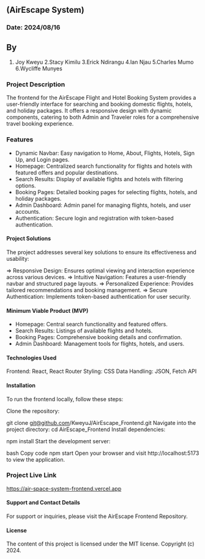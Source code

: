 ## (AirEscape System)

### Date: 2024/08/16
## By
   1. Joy Kweyu 
   2.Stacy Kimilu
   3.Erick Ndirangu
   4.Ian Njau
   5.Charles Mumo
   6.Wycliffe Munyes

### Project Description
The frontend for the AirEscape Flight and Hotel Booking System provides a user-friendly interface for searching and booking domestic flights, hotels, and holiday packages. It offers a responsive design with dynamic components, catering to both Admin and Traveler roles for a comprehensive travel booking experience.

### Features
* Dynamic Navbar: Easy navigation to Home, About, Flights, Hotels, Sign Up, and Login pages.
* Homepage: Centralized search functionality for flights and hotels with featured offers and popular destinations.
* Search Results: Display of available flights and hotels with filtering options.
* Booking Pages: Detailed booking pages for selecting flights, hotels, and holiday packages.
* Admin Dashboard: Admin panel for managing flights, hotels, and user accounts.
* Authentication: Secure login and registration with token-based authentication.

#### Project Solutions
The project addresses several key solutions to ensure its effectiveness and usability:

=> Responsive Design: Ensures optimal viewing and interaction experience across various devices.
=> Intuitive Navigation: Features a user-friendly navbar and structured page layouts.
=> Personalized Experience: Provides tailored recommendations and booking management.
=> Secure Authentication: Implements token-based authentication for user security.

#### Minimum Viable Product (MVP)
* Homepage: Central search functionality and featured offers.
* Search Results: Listings of available flights and hotels.
* Booking Pages: Comprehensive booking details and confirmation.
* Admin Dashboard: Management tools for flights, hotels, and users.

#### Technologies Used
Frontend: React, React Router
Styling: CSS
Data Handling: JSON, Fetch API

#### Installation
To run the frontend locally, follow these steps:

Clone the repository:

git clone git@github.com/KweyuJ/AirEscape_Frontend.git
Navigate into the project directory:
cd AirEscape_Frontend
Install dependencies:

npm install
Start the development server:

bash
Copy code
npm start
Open your browser and visit http://localhost:5173 to view the application.

### Project Live Link
https://air-space-system-frontend.vercel.app

#### Support and Contact Details
For support or inquiries, please visit the AirEscape Frontend Repository.

#### License
The content of this project is licensed under the MIT license.
Copyright (c) 2024.

